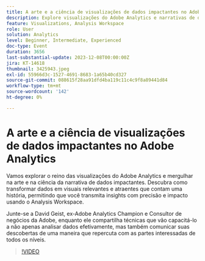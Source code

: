```yaml
---
title: A arte e a ciência de visualizações de dados impactantes no Adobe Analytics
description: Explore visualizações do Adobe Analytics e narrativas de dados impactantes. Descubra como transformar dados em visuais relevantes e atraentes que contam uma história, permitindo que você transmita insights com precisão e impacto usando o Analysis Workspace.
feature: Visualizations, Analysis Workspace
role: User
solution: Analytics
level: Beginner, Intermediate, Experienced
doc-type: Event
duration: 3656
last-substantial-update: 2023-12-08T00:00:00Z
jira: KT-14618
thumbnail: 3425943.jpeg
exl-id: 55966d3c-1527-4691-8683-1a65b40cd327
source-git-commit: 088615f28aa91dfd4ba119c11c4c9f8a89441d84
workflow-type: tm+mt
source-wordcount: '142'
ht-degree: 0%

---
```


# A arte e a ciência de visualizações de dados impactantes no Adobe Analytics

Vamos explorar o reino das visualizações do Adobe Analytics e mergulhar na arte e na ciência da narrativa de dados impactantes. Descubra como transformar dados em visuais relevantes e atraentes que contam uma história, permitindo que você transmita insights com precisão e impacto usando o Analysis Workspace.

Junte-se a David Geist, ex-Adobe Analytics Champion e Consultor de negócios da Adobe, enquanto ele compartilha técnicas que vão capacitá-lo a não apenas analisar dados efetivamente, mas também comunicar suas descobertas de uma maneira que repercuta com as partes interessadas de todos os níveis.

>[!VIDEO](https://video.tv.adobe.com/v/3425943/?learn=on)
